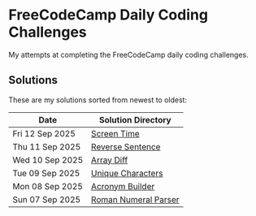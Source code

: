 # FreeCodeCamp Daily Coding Challenges

My attempts at completing the FreeCodeCamp daily coding challenges.

## Solutions

These are my solutions sorted from newest to oldest:

| Date            | Solution Directory |
| --------------- | ------------------ |
| Fri 12 Sep 2025 | [Screen Time](https://github.com/clintonkopotic/FreeCodeCampDailyCodingChallenges/tree/bc8f8d3a73aef8bda4280d958b784c5ba2c3f3f7/2025/09/12%20-%20Screen%20Time)
| Thu 11 Sep 2025 | [Reverse Sentence](https://github.com/clintonkopotic/FreeCodeCampDailyCodingChallenges/tree/5cd511a129eb7ff97774003ac3eba7fae33364cc/2025/09/11%20-%20Reverse%20Sentence)
| Wed 10 Sep 2025 | [Array Diff](https://github.com/clintonkopotic/FreeCodeCampDailyCodingChallenges/tree/3b69e74f8299f98db75e66313b14a4608e084c5f/2025/09/10%20-%20Array%20Diff/csharp)
| Tue 09 Sep 2025 | [Unique Characters](https://github.com/clintonkopotic/FreeCodeCampDailyCodingChallenges/tree/f08b6c4ed24d60be48bc44baadbb44c54f03c333/2025-09-09%20-%20Unique%20Characters)
| Mon 08 Sep 2025 | [Acronym Builder](https://github.com/clintonkopotic/FreeCodeCampDailyCodingChallenges/tree/467f79c7f1879ddad7a54222de7c79f63a77c401/2025-09-08%20-%20Acronym%20Builder)
| Sun 07 Sep 2025 | [Roman Numeral Parser](https://github.com/clintonkopotic/FreeCodeCampDailyCodingChallenges/tree/5c298abbad6c6d855ce69f6239efbff6df338491/2025-09-07%20-%20Roman%20Numeral%20Parser) |
